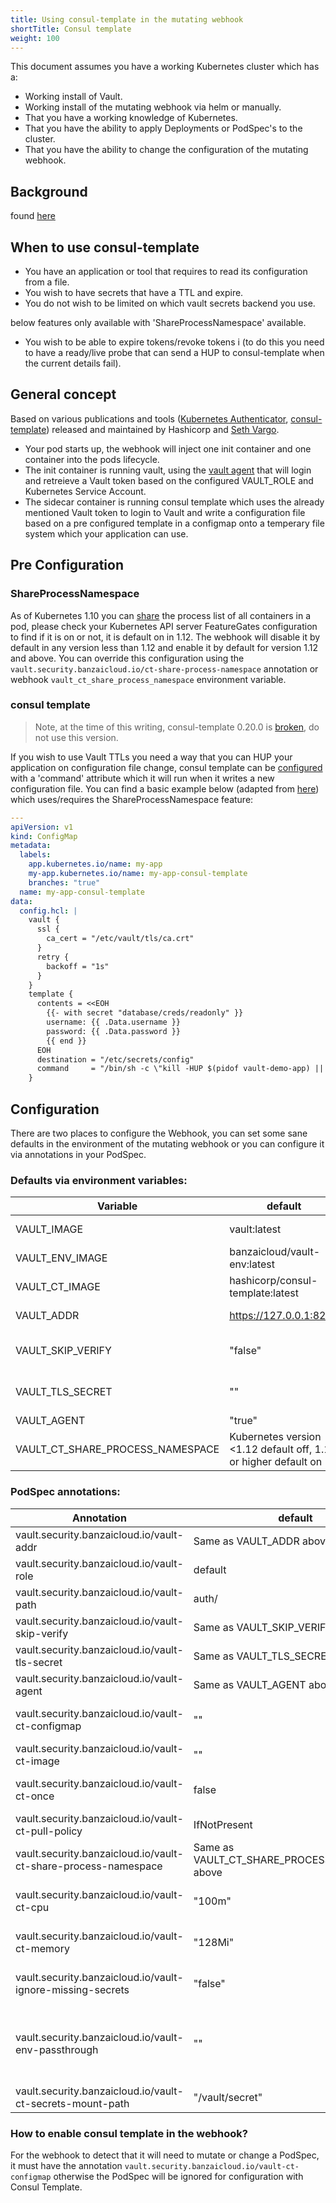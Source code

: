 ```yaml
---
title: Using consul-template in the mutating webhook
shortTitle: Consul template
weight: 100
---
```


This document assumes you have a working Kubernetes cluster which has a:

- Working install of Vault.
- Working install of the mutating webhook via helm or manually.
- That you have a working knowledge of Kubernetes.
- That you have the ability to apply Deployments or PodSpec's to the cluster.
- That you have the ability to change the configuration of the mutating webhook.

## Background

found [here](https://github.com/banzaicloud/bank-vaults/issues/403)

## When to use consul-template

- You have an application or tool that requires to read its configuration from a file.
- You wish to have secrets that have a TTL and expire.
- You do not wish to be limited on which vault secrets backend you use.

below features only available with 'ShareProcessNamespace' available.

- You wish to be able to expire tokens/revoke tokens i
  (to do this you need to have a ready/live probe that can send a HUP to consul-template when the current details fail).

## General concept

Based on various publications and tools ([Kubernetes Authenticator](https://github.com/sethvargo/vault-kubernetes-authenticator), [consul-template](https://github.com/hashicorp/consul-template)) released and maintained by Hashicorp and [Seth Vargo](https://github.com/sethvargo).

- Your pod starts up, the webhook will inject one init container and one container into the pods lifecycle.
- The init container is running vault, using the [vault agent](https://www.vaultproject.io/docs/agent/) that will login and retreieve a Vault token based on the configured VAULT_ROLE and Kubernetes Service Account.
- The sidecar container is running consul template which uses the already mentioned Vault token to login to Vault and write a configuration file based on a pre configured template in a configmap onto a temperary file system which your application can use.

## Pre Configuration

### ShareProcessNamespace

As of Kubernetes 1.10 you can [share](https://kubernetes.io/docs/tasks/configure-pod-container/share-process-namespace/) the process list of all containers in a pod, please check your Kubernetes API server FeatureGates configuration to find if it is on or not, it is default on in 1.12. The webhook will disable it by default in any version less than 1.12 and enable it by default for version 1.12 and above. You can override this configuration using the `vault.security.banzaicloud.io/ct-share-process-namespace` annotation or webhook `vault_ct_share_process_namespace` environment variable.

### consul template

> Note, at the time of this writing, consul-template 0.20.0 is [broken](https://github.com/hashicorp/consul-template/pull/1182#issuecomment-486047781), do not use this version.

If you wish to use Vault TTLs you need a way that you can HUP your application on configuration file change, consul template can be [configured](https://github.com/hashicorp/consul-template#configuration-file-format) with a 'command' attribute which it will run when it writes a new configuration file. You can find a basic example below (adapted from [here](https://github.com/sethvargo/vault-kubernetes-workshop/blob/master/k8s/db-sidecar.yaml#L79-L100)) which uses/requires the ShareProcessNamespace feature:

```yaml
---
apiVersion: v1
kind: ConfigMap
metadata:
  labels:
    app.kubernetes.io/name: my-app
    my-app.kubernetes.io/name: my-app-consul-template
    branches: "true"
  name: my-app-consul-template
data:
  config.hcl: |
    vault {
      ssl {
        ca_cert = "/etc/vault/tls/ca.crt"
      }
      retry {
        backoff = "1s"
      }
    }
    template {
      contents = <<EOH
        {{- with secret "database/creds/readonly" }}
        username: {{ .Data.username }}
        password: {{ .Data.password }}
        {{ end }}
      EOH
      destination = "/etc/secrets/config"
      command     = "/bin/sh -c \"kill -HUP $(pidof vault-demo-app) || true\""
    }
```

## Configuration

There are two places to configure the Webhook, you can set some sane defaults in the environment of the mutating webhook or you can configure it via annotations in your PodSpec.

### Defaults via environment variables:

|Variable      |default     |Explanation|
|--------------|------------|------------|
|VAULT_IMAGE   |vault:latest|the vault image to use for the init container|
|VAULT_ENV_IMAGE|banzaicloud/vault-env:latest| the vault-env image to use |
|VAULT_CT_IMAGE|hashicorp/consul-template:latest| the consule template image to use|
|VAULT_ADDR    |https://127.0.0.1:8200|Kubernetes service Vault endpoint URL|
|VAULT_SKIP_VERIFY|"false"|should vault agent and consul template skip verifying TLS|
|VAULT_TLS_SECRET|""|supply a secret with the vault TLS CA so TLS can be verified|
|VAULT_AGENT   |"true"|enable the vault agent|
|VAULT_CT_SHARE_PROCESS_NAMESPACE|Kubernetes version <1.12 default off, 1.12 or higher default on|ShareProcessNamespace override|as above|

### PodSpec annotations:

|Annotation    |default     |Explanation|
|--------------|------------|------------|
vault.security.banzaicloud.io/vault-addr|Same as VAULT_ADDR above||
vault.security.banzaicloud.io/vault-role|default|The Vault role for Vault agent to use|
vault.security.banzaicloud.io/vault-path|auth/<method type>|The mount path of the method|
vault.security.banzaicloud.io/vault-skip-verify|Same as VAULT_SKIP_VERIFY above||
vault.security.banzaicloud.io/vault-tls-secret|Same as VAULT_TLS_SECRET above||
vault.security.banzaicloud.io/vault-agent|Same as VAULT_AGENT above||
vault.security.banzaicloud.io/vault-ct-configmap|""|A configmap name which holds the consul template configuration|
vault.security.banzaicloud.io/vault-ct-image|""|Specify a custom image for consul template|
vault.security.banzaicloud.io/vault-ct-once|false|do not run consul-template in daemon mode, useful for kubernetes jobs|
vault.security.banzaicloud.io/vault-ct-pull-policy|IfNotPresent|the Pull policy for the consul template container|
vault.security.banzaicloud.io/vault-ct-share-process-namespace|Same as VAULT_CT_SHARE_PROCESS_NAMESPACE above|
vault.security.banzaicloud.io/vault-ct-cpu|"100m"|Specify the consul-template container CPU resource limit|
vault.security.banzaicloud.io/vault-ct-memory|"128Mi"|Specify the consul-template container memory resource limit|
vault.security.banzaicloud.io/vault-ignore-missing-secrets|"false"|When enabled will only log warnings when Vault secrets are missing|
vault.security.banzaicloud.io/vault-env-passthrough|""|Comma seprated list of `VAULT_*` related environment variables to pass through to main process. E.g.`VAULT_ADDR,VAULT_ROLE`.|
vault.security.banzaicloud.io/vault-ct-secrets-mount-path|"/vault/secret"|Mount path of Consul template rendered files|

### How to enable consul template in the webhook?

For the webhook to detect that it will need to mutate or change a PodSpec, it must have the annotation `vault.security.banzaicloud.io/vault-ct-configmap` otherwise the PodSpec will be ignored for configuration with Consul Template.

